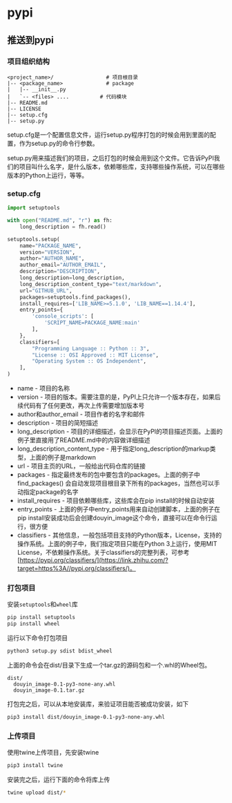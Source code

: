 # pypi

## 推送到pypi

### 项目组织结构

```
<project_name>/                 # 项目根目录
|-- <package_name>              # package
|   |-- __init__.py
|   `-- <files> ....          # 代码模块
|-- README.md
|-- LICENSE
|-- setup.cfg
|-- setup.py
```

setup.cfg是一个配置信息文件，运行setup.py程序打包的时候会用到里面的配置，作为setup.py的命令行参数。

setup.py用来描述我们的项目，之后打包的时候会用到这个文件。它告诉PyPI我们的项目叫什么名字，是什么版本，依赖哪些库，支持哪些操作系统，可以在哪些版本的Python上运行，等等。

### setup.cfg

```python
import setuptools

with open("README.md", "r") as fh:
    long_description = fh.read()

setuptools.setup(
    name="PACKAGE_NAME",
    version="VERSION",
    author="AUTHOR_NAME",
    author_email="AUTHOR_EMAIL",
    description="DESCRIPTION",
    long_description=long_description,
    long_description_content_type="text/markdown",
    url="GITHUB_URL",
    packages=setuptools.find_packages(),
    install_requires=['LIB_NAME>=5.1.0', 'LIB_NAME==1.14.4'],
    entry_points={
        'console_scripts': [
            'SCRIPT_NAME=PACKAGE_NAME:main'
        ],
    },
    classifiers=[
        "Programming Language :: Python :: 3",
        "License :: OSI Approved :: MIT License",
        "Operating System :: OS Independent",
    ],
)
```

- name - 项目的名称
- version - 项目的版本。需要注意的是，PyPI上只允许一个版本存在，如果后续代码有了任何更改，再次上传需要增加版本号
- author和author_email - 项目作者的名字和邮件
- description - 项目的简短描述
- long_description - 项目的详细描述，会显示在PyPI的项目描述页面。上面的例子里直接用了README.md中的内容做详细描述
- long_description_content_type - 用于指定long_description的markup类型，上面的例子是markdown
- url - 项目主页的URL，一般给出代码仓库的链接
- packages - 指定最终发布的包中要包含的packages。上面的例子中find_packages() 会自动发现项目根目录下所有的packages，当然也可以手动指定package的名字
- install_requires - 项目依赖哪些库，这些库会在pip install的时候自动安装
- entry_points - 上面的例子中entry_points用来自动创建脚本，上面的例子在pip install安装成功后会创建douyin_image这个命令，直接可以在命令行运行，很方便
- classifiers - 其他信息，一般包括项目支持的Python版本，License，支持的操作系统。上面的例子中，我们指定项目只能在Python 3上运行，使用MIT License，不依赖操作系统。关于classifiers的完整列表，可参考 [https://pypi.org/classifiers/](https://link.zhihu.com/?target=https%3A//pypi.org/classifiers/)。

### 打包项目

安装`setuptools`和`wheel`库

```bash
pip install setuptools
pip install wheel
```

运行以下命令打包项目

```bash
python3 setup.py sdist bdist_wheel
```

上面的命令会在dist/目录下生成一个tar.gz的源码包和一个.whl的Wheel包。

```
dist/
  douyin_image-0.1-py3-none-any.whl
  douyin_image-0.1.tar.gz
```

打包完之后，可以从本地安装库，来验证项目能否被成功安装，如下

```bash
pip3 install dist/douyin_image-0.1-py3-none-any.whl
```

### 上传项目

使用twine上传项目，先安装twine

```bash
pip3 install twine
```

安装完之后，运行下面的命令将库上传

```bash
twine upload dist/*
```

